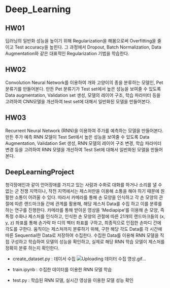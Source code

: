 # Deep_Learning

## HW01
딥러닝의 일반화 성능을 높이기 위해 Regularization을 해봄으로써 Overfitting을 줄이고 Test accuracy을 높힌다. 그 과정에서 Dropout, Batch Normalization, Data Augmentation와 같은 대표적인 Regularization 기법을 학습한다.

## HW02
Convolution Neural Network를 이용하여 개와 고양이의 종을 분류하는 모델인, Pet 분류기를 만들어본다. 만든 Pet 분류기가 Test set에서 높은 성능을 보여줄 수 있도록 Data augmentation, Validation set 생성, 모델의 레이어 구조, 학습 파라미터 등을 고려하여 CNN모델을 개선하여 test set에 대해서 일반화된 모델을 만들어본다.

## HW03
Recurrent Neural Network (RNN)을 이용하여 주가를 예측하는 모델을 만들어본다. 만든 주가 예측 RNN 모델이 Test Set에서 높은 성능을 보여줄 수 있도록 Data Augmentation, Validation Set 생성, RNN 모델의 레이어 구조 변경, 학습 파라미터 변경 등을 고려하여 RNN 모델을 개선하여 Test Set에 대해서 일반화된 모델을 만들어본다.

## DeepLearningProject
청각장애인과 같이 언어장애를 가지고 있는 사람과 수화로 대화를 하거나 소리를 낼 수 없는 군 전쟁 지역이나, 작전 지역에서는 제스처만을 이용해 소통을 해야 하기 때문에 원활한 소통이 어려울 수 있다. 따라서 카메라를 통해 손 모양을 인식하고 각 손 모양의 관절에 따른 랜드마크들 간에 관계를 활용해, 해당 제스처 Data를 수집 하고 이를 분류를 하는 연구를 진행한다. 카메라를 통해 받아온 영상을 ‘Mediapipe’를 이용해 손 모양, 즉 특정 수화나 제스처를 인식하고, 인식한 손 모양의 관절에 따른 21개의 랜드마크들의 (x, y, z) 좌표를 통해 손가락 마 디의 벡터 좌표를 구하고, 최종적으로 인접한 손마디 간에 각도를 구한다. 움직이는 제스처까지 분류하기 위해, 구한 해당 각도 Data를 각 시간에 따른 Sequential한 Data로 저장하여 수집한다. 수집한 Data를 이용해 RNN 모델을 직접 구성하고 학습하여 모델의 성능을 확인하고, 실제로 해당 RNN 학습 모델이 제스처를 정확히 분류 하는지 확인한다.

- create_dataset.py : 데이서 수집
  ![Uploading 데이터 수집 영상.gif…]()

- train.ipynb :  수집한 데이터를 이용한 RNN 모델 학습

- test.py : 학습된 RNN 모델, 실시간 영상을 이용한 모델 성능 확인
  
